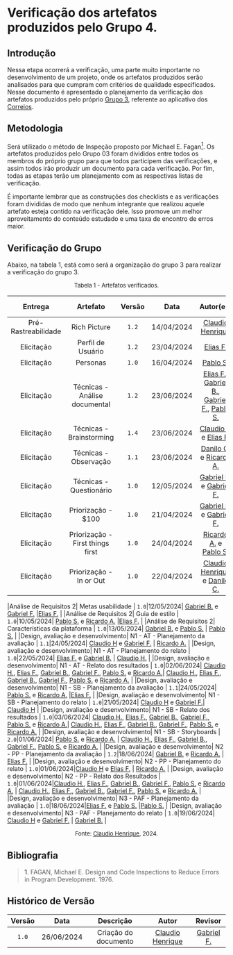 # Verificação dos artefatos produzidos pelo Grupo 4.

## Introdução

Nessa etapa ocorrerá a verificação, uma parte muito importante no desenvolvimento de um projeto, onde os artefatos produzidos serão analisados para que cumpram com critérios de qualidade especificados. Nesse documento é apresentado o planejamento da verificação dos artefatos produzidos pelo próprio [Grupo 3](https://requisitos-de-software.github.io/2024.1-Correios/), referente ao aplicativo dos [Correios](https://www.correios.com.br).


## Metodologia

Será utilizado o método de Inspeção proposto por Michael E. Fagan<a href="#ref1"><sup>1</sup></a>. Os artefatos produzidos pelo Grupo 03 foram divididos entre todos os membros do próprio grupo para que todos participem das verificações, e assim todos irão produzir um documento para cada verificação. Por fim, todas as etapas terão um planejamento com as respectivas listas de verificação.

É importante lembrar que as construções dos checklists e as verificações foram divididas de modo que nenhum integrante que realizou aquele artefato esteja contido na verificação dele. Isso promove um melhor aproveitamento do conteúdo estudado e uma taxa de encontro de erros maior.

## Verificação do Grupo

Abaixo, na tabela 1, está como será a organização do grupo 3 para realizar a verificação do grupo 3.

<font size="2"><p style="text-align: center">Tabela 1 - Artefatos verificados.</p></font>

|Entrega|Artefato|Versão|Data|Autor(es)|Verificado por|
|:---:|:--:|:----:|:----:|:----:|:----:|
|Pré-Rastreabilidade| Rich Picture | `1.2`|14/04/2024| [Claudio Henrique][ClaudioGH] | [Elias F.][EliasGH]|
|Elicitação| Perfil de Usuário	 | `1.2`|23/04/2024|[Elias F.][EliasGH] |  [Danilo C.][DaniloGH]|
|Elicitação| Personas | `1.0`|16/04/2024|  [Pablo S.][PabloGH] | [Claudio H][ClaudioGH] |
|Elicitação| Técnicas - Análise documental | `1.2`|23/06/2024| [Elias F.][EliasGH], [Gabriel B.][GabrielBGH], [Gabriel F.][GabrielFGH], [Pablo S.][PabloGH] |[Claudio H.][ClaudioGH] | 
|Elicitação| Técnicas - Brainstorming		 | `1.4`|23/06/2024| [Claudio H][ClaudioGH] e  [Elias F.][EliasGH] | [Gabriel F.][GabrielFGH]|
|Elicitação| Técnicas - Observação | `1.1`|23/06/2024| [Danilo C.][DaniloGH] e [Ricardo A.][RicardoGH] | [Gabriel B.][GabrielBGH]|
|Elicitação| Técnicas - Questionário | `1.0`|12/05/2024|  [Gabriel B.][GabrielBGH] e [Gabriel F.][GabrielFGH] | [Pablo S.][PabloGH] |
|Elicitação| Priorização - $100	 | `1.0`|21/04/2024|  [Gabriel B.][GabrielBGH] e [Gabriel F.][GabrielFGH] |[Ricardo A.][RicardoGH] |
|Elicitação|Priorização - First things first | `1.0`|24/04/2024|  [Ricardo A.][RicardoGH] e [Pablo S.][PabloGH]  |  [Gabriel F.][GabrielFGH]  |
|Elicitação| Priorização - In or Out | `1.0`|22/04/2024|  [Claudio Henrique][ClaudioGH]  e [Danilo C.][DaniloGH] | [Gabriel B.][GabrielBGH] |


|Análise de Requisitos 2| Metas usabilidade | `1.0`|12/05/2024| [Gabriel B.][GabrielBGH] e [Gabriel F.][GabrielFGH] |[Elias F.][EliasGH] |
|Análise de Requisitos 2| Guia de estilo | `1.0`|10/05/2024| [Pablo S.][PabloGH] e [Ricardo A.][RicardoGH] |[Elias F.][EliasGH]  |
|Análise de Requisitos 2| Características da plataforma | `1.0`|13/05/2024| [Gabriel B.][GabrielBGH] e [Pablo S.][PabloGH] |  [Pablo S.][PabloGH] |
|Design, avaliação e desenvolvimento| N1 - AT - Planejamento da avaliação | `1.1`|24/05/2024| [Claudio H][ClaudioGH] e [Gabriel F.][GabrielFGH] | [Ricardo A.][RicardoGH] |
|Design, avaliação e desenvolvimento| N1 - AT - Planejamento do relato | `1.0`|22/05/2024| [Elias F.][EliasGH] e [Gabriel B.][GabrielBGH] |   [Claudio H.][ClaudioGH]  |
|Design, avaliação e desenvolvimento| N1 - AT - Relato dos resultados | `1.0`|02/06/2024|  [Claudio H.][ClaudioGH], [Elias F.][EliasGH], [Gabriel B.][GabrielBGH], [Gabriel F.][GabrielFGH], [Pablo S.][PabloGH] e [Ricardo A.][RicardoGH]| [Claudio H.][ClaudioGH], [Elias F.][EliasGH], [Gabriel B.][GabrielBGH], [Gabriel F.][GabrielFGH], [Pablo S.][PabloGH] e [Ricardo A.][RicardoGH]  |
|Design, avaliação e desenvolvimento| N1 - SB - Planejamento da avaliação | `1.1`|24/05/2024|  [Pablo S.][PabloGH] e [Ricardo A.][RicardoGH] |[Elias F.][EliasGH] |
|Design, avaliação e desenvolvimento| N1 - SB - Planejamento do relato	 | `1.0`|21/05/2024| [Claudio H][ClaudioGH] e [Gabriel F.][GabrielFGH]| [Claudio H][ClaudioGH]   |
|Design, avaliação e desenvolvimento| N1 - SB - Relato dos resultados	 | `1.0`|03/06/2024|  [Claudio H.][ClaudioGH], [Elias F.][EliasGH], [Gabriel B.][GabrielBGH], [Gabriel F.][GabrielFGH], [Pablo S.][PabloGH] e [Ricardo A.][RicardoGH]| [Claudio H.][ClaudioGH], [Elias F.][EliasGH], [Gabriel B.][GabrielBGH], [Gabriel F.][GabrielFGH], [Pablo S.][PabloGH] e [Ricardo A.][RicardoGH]  |
|Design, avaliação e desenvolvimento| N1 - SB - Storyboards	 | `2.0`|01/06/2024| [Pablo S.][PabloGH] e [Ricardo A.][RicardoGH] | [Claudio H.][ClaudioGH], [Elias F.][EliasGH], [Gabriel B.][GabrielBGH], [Gabriel F.][GabrielFGH], [Pablo S.][PabloGH] e [Ricardo A.][RicardoGH]  |
|Design, avaliação e desenvolvimento| N2 - PP - Planejamento da avaliação	 | `1.2`|18/06/2024|  [Gabriel B.][GabrielBGH] e [Ricardo A.][RicardoGH]  | [Elias F.][EliasGH]   |
|Design, avaliação e desenvolvimento| N2 - PP - Planejamento do relato	 | `1.0`|01/06/2024|[Claudio H][ClaudioGH] e [Elias F.][EliasGH] | [Ricardo A.][RicardoGH]   |
|Design, avaliação e desenvolvimento| N2 - PP - Relato dos Resultados	 | `1.0`|01/06/2024|[Claudio H.][ClaudioGH], [Elias F.][EliasGH], [Gabriel B.][GabrielBGH], [Gabriel F.][GabrielFGH], [Pablo S.][PabloGH] e [Ricardo A.][RicardoGH] | [Claudio H.][ClaudioGH], [Elias F.][EliasGH], [Gabriel B.][GabrielBGH], [Gabriel F.][GabrielFGH], [Pablo S.][PabloGH] e [Ricardo A.][RicardoGH]   |
|Design, avaliação e desenvolvimento| N3 - PAF - Planejamento da avaliação	 | `1.0`|18/06/2024|[Elias F.][EliasGH] e [Pablo S.][PabloGH] |[Pablo S.][PabloGH]  |
|Design, avaliação e desenvolvimento| N3 - PAF - Planejamento do relato | `1.0`|19/06/2024| [Claudio H][ClaudioGH] e [Gabriel F.][GabrielFGH] | [Gabriel B.][GabrielBGH]  |

<font size="2"><p style="text-align: center">Fonte: [Claudio Henrique][ClaudioGH], 2024.</p></font>

## Bibliografia

> <a id="ref1">1</a>. FAGAN, Michael E. Design and Code Inspections to Reduce Errors in Program Development. 1976.


## Histórico de Versão

| Versão | Data | Descrição | Autor | Revisor
|:-:|:-:|:-:|:-:|:-:|
|`1.0`| 26/06/2024 | Criação do documento| [Claudio Henrique][ClaudioGH] | [Gabriel F.][GabrielFGH] |

[ClaudioGH]: https://github.com/claudiohsc
[DaniloGH]: https://github.com/Danilo-Carvalho-Antunes
[EliasGH]: https://github.com/EliasOliver21
[GabrielBGH]: https://github.com/Bertolazi
[GabrielFGH]: https://github.com/MMcLovin
[PabloGH]: https://github.com/pabloheika
[RicardoGH]: https://www.github.com/avmricardo
